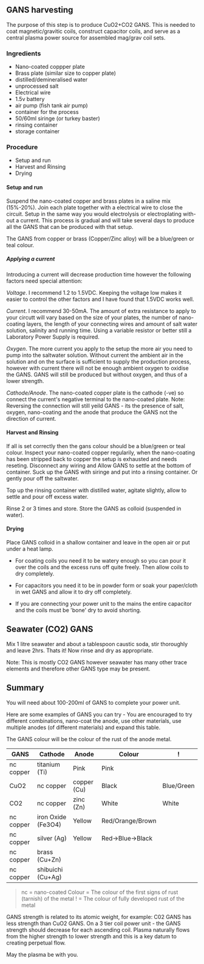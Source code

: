 ## GANS harvesting

The purpose of this step is to produce CuO2+CO2 GANS.  This is needed to coat magnetic/gravitic coils, construct capacitor coils, and serve as a central plasma power source for assembled mag/grav coil sets.

### Ingredients
* Nano-coated coppper plate
* Brass plate (similar size to copper plate)
* distilled/demineralised water
* unprocessed salt
* Electrical wire
* 1.5v battery
* air pump (fish tank air pump)
* container for the process  
* 50/60ml siringe (or turkey baster)
* rinsing container
* storage container

### Procedure
* Setup and run
* Harvest and Rinsing
* Drying

#### Setup and run
Suspend the nano-coated copper and brass plates in a saline mix (15%-20%). Join each plate together with a electrical wire to close the circuit.  Setup in the same way you would electrolysis or electroplating with-out a current. This process is gradual and will take several days to produce all the GANS that can be produced with that setup.

The GANS from copper or brass (Copper/Zinc alloy) will be a blue/green or teal colour. 

##### Applying a current

Introducing a current will decrease production time however the following factors need special attention: 

_Voltage_. I recommend 1.2 to 1.5VDC.  Keeping the voltage low makes it easier to control the other factors and I have found that 1.5VDC works well.

_Current_. I recommend 30-50mA.  The amount of extra resistance to apply to your circutt will vary based on the size of your plates, the number of nano-coating layers, the length of your connecting wires and amount of salt water solution, salinity and running time.  Using a variable resistor or better still a Laboratory Power Supply is required.

_Oxygen_. The more current you apply to the setup the more air you need to pump into the saltwater solution.  Without current the ambient air in the solution and on the surface is sufficient to supply the production process, however with current there will not be enough ambient oxygen to oxidise the GANS.  GANS will still be produced but without oxygen, and thus of a lower strength.

_Cathode/Anode_. The nano-coated copper plate is the cathode (-ve) so connect the current's negative terminal to the nano-coated plate.   Note: Reversing the connection will still yeild GANS - its the presence of salt, oxygen, nano-coating and the anode that produce the GANS not the direction of current.

#### Harvest and Rinsing
If all is set correctly then the gans colour should be a blue/green or teal colour.  Inspect your nano-coated copper regularily, when the nano-coating has been stripped back to copper the setup is exhausted and needs reseting.    Disconnect any wiring and Allow GANS to settle at the bottom of container.  Suck up the GANS with siringe and put into a rinsing container.  Or gently pour off the saltwater.

Top up the rinsing container with distilled water, agitate slightly, allow to settle and pour off excess water.

Rinse 2 or 3 times and store.  Store the GANS as colloid (suspended in water). 

#### Drying

Place GANS colloid in a shallow container and leave in the open air or put under a heat lamp.  

- For coating coils you need it to be watery enough so you can pour it over the coils and the excess runs off quite freely.  Then allow coils to dry completely.

- For capacitors you need it to be in powder form or soak your paper/cloth in wet GANS and allow it to dry off completely.

- If you are connecting your power unit to the mains the entire capacitor and the coils must be 'bone' dry to avoid shorting.

## Seawater (CO2) GANS

Mix 1 litre seawater and about a tablespoon caustic soda, stir thoroughly and leave 2hrs. Thats it! Now rinse and dry as appropriate.

Note: This is mostly CO2 GANS however seawater has many other trace elements and therefore other GANS type may be present.


## Summary

You will need about 100-200ml of GANS to complete your power unit. 

Here are some examples of GANS you can try - You are encouraged to try different combinations, nano-coat the anode, use other materials, use multiple anodes (of different materials) and expand this table.

The GANS colour will be the colour of the rust of the anode metal. 

GANS | Cathode | Anode | Colour | !
----- | ------- | ------ | ----- | ---
 | nc copper | titanium (Ti) | Pink | Pink
CuO2 | nc copper | copper (Cu) | Black | Blue/Green
CO2 | nc copper | zinc (Zn) | White | White
 | nc copper | iron Oxide (Fe3O4) | Yellow | Red/Orange/Brown
 | nc copper | silver (Ag) | Yellow | Red->Blue->Black
 | nc copper | brass (Cu+Zn) | |
 | nc copper | shibuichi (Cu+Ag) | |

> nc = nano-coated
> Colour = The colour of the first signs of rust (tarnish) of the metal
> ! = The colour of fully developed rust of the metal

GANS strength is related to its atomic weight, for example: C02 GANS has less strength than CuO2 GANS. On a 3 tier coil power unit - the GANS strength should decrease for each ascending coil.  Plasma naturally flows from the higher strength to lower strength and this is a key datum to creating perpetual flow.  

May the plasma be with you.


